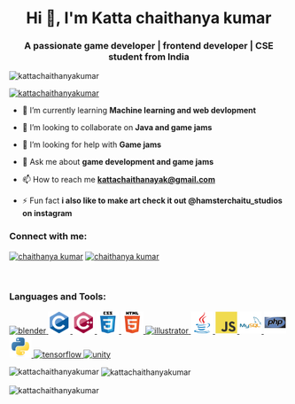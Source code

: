 <h1 align="center">Hi 👋, I'm Katta chaithanya kumar</h1>
<h3 align="center">A passionate game developer | frontend developer | CSE student from India</h3>

<p align="left"> <img src="https://komarev.com/ghpvc/?username=kattachaithanyakumar&label=Profile%20views&color=0e75b6&style=flat" alt="kattachaithanyakumar" /> </p>

<p align="left"> <a href="https://github.com/ryo-ma/github-profile-trophy"><img src="https://github-profile-trophy.vercel.app/?username=kattachaithanyakumar" alt="kattachaithanyakumar" /></a> </p>

- 🌱 I’m currently learning **Machine learning and web devlopment**

- 👯 I’m looking to collaborate on **Java and game jams**

- 🤝 I’m looking for help with **Game jams**

- 💬 Ask me about **game development and game jams**

- 📫 How to reach me **kattachaithanayak@gmail.com**

- ⚡ Fun fact **i also like to make art check it out @hamsterchaitu_studios on instagram**

<h3 align="left">Connect with me:</h3>
<p align="left">
<a href="https://linkedin.com/in/chaithanya kumar" target="blank"><img align="center" src="https://raw.githubusercontent.com/rahuldkjain/github-profile-readme-generator/master/src/images/icons/Social/linked-in-alt.svg" alt="chaithanya kumar" height="30" width="40" /></a>
<a href="https://www.hackerrank.com/chaithanya kumar" target="blank"><img align="center" src="https://raw.githubusercontent.com/rahuldkjain/github-profile-readme-generator/master/src/images/icons/Social/hackerrank.svg" alt="chaithanya kumar" height="30" width="40" /></a>
</p>
<br>
<h3 align="left">Languages and Tools:</h3>
<p align="left"> <a href="https://www.blender.org/" target="_blank" rel="noreferrer"> <img src="https://download.blender.org/branding/community/blender_community_badge_white.svg" alt="blender" width="40" height="40"/> </a> <a href="https://www.cprogramming.com/" target="_blank" rel="noreferrer"> <img src="https://raw.githubusercontent.com/devicons/devicon/master/icons/c/c-original.svg" alt="c" width="40" height="40"/> </a> <a href="https://www.w3schools.com/cpp/" target="_blank" rel="noreferrer"> <img src="https://raw.githubusercontent.com/devicons/devicon/master/icons/cplusplus/cplusplus-original.svg" alt="cplusplus" width="40" height="40"/> </a> <a href="https://www.w3schools.com/css/" target="_blank" rel="noreferrer"> <img src="https://raw.githubusercontent.com/devicons/devicon/master/icons/css3/css3-original-wordmark.svg" alt="css3" width="40" height="40"/> </a> <a href="https://www.w3.org/html/" target="_blank" rel="noreferrer"> <img src="https://raw.githubusercontent.com/devicons/devicon/master/icons/html5/html5-original-wordmark.svg" alt="html5" width="40" height="40"/> </a> <a href="https://www.adobe.com/in/products/illustrator.html" target="_blank" rel="noreferrer"> <img src="https://www.vectorlogo.zone/logos/adobe_illustrator/adobe_illustrator-icon.svg" alt="illustrator" width="40" height="40"/> </a> <a href="https://www.java.com" target="_blank" rel="noreferrer"> <img src="https://raw.githubusercontent.com/devicons/devicon/master/icons/java/java-original.svg" alt="java" width="40" height="40"/> </a> <a href="https://developer.mozilla.org/en-US/docs/Web/JavaScript" target="_blank" rel="noreferrer"> <img src="https://raw.githubusercontent.com/devicons/devicon/master/icons/javascript/javascript-original.svg" alt="javascript" width="40" height="40"/> </a> <a href="https://www.mysql.com/" target="_blank" rel="noreferrer"> <img src="https://raw.githubusercontent.com/devicons/devicon/master/icons/mysql/mysql-original-wordmark.svg" alt="mysql" width="40" height="40"/> </a> <a href="https://www.php.net" target="_blank" rel="noreferrer"> <img src="https://raw.githubusercontent.com/devicons/devicon/master/icons/php/php-original.svg" alt="php" width="40" height="40"/> </a> <a href="https://www.python.org" target="_blank" rel="noreferrer"> <img src="https://raw.githubusercontent.com/devicons/devicon/master/icons/python/python-original.svg" alt="python" width="40" height="40"/> </a> <a href="https://www.tensorflow.org" target="_blank" rel="noreferrer"> <img src="https://www.vectorlogo.zone/logos/tensorflow/tensorflow-icon.svg" alt="tensorflow" width="40" height="40"/> </a> <a href="https://unity.com/" target="_blank" rel="noreferrer"> <img src="https://www.vectorlogo.zone/logos/unity3d/unity3d-icon.svg" alt="unity" width="40" height="40"/> </a> </p>

<p><img align="left" src="https://github-readme-stats.vercel.app/api/top-langs?username=kattachaithanyakumar&show_icons=true&locale=en&layout=compact" alt="kattachaithanyakumar" /></p>
<p>&nbsp;<img align="center" src="https://github-readme-stats.vercel.app/api?username=kattachaithanyakumar&show_icons=true&locale=en" alt="kattachaithanyakumar" /></p>
<p><img align="center" src="https://github-readme-streak-stats.herokuapp.com/?user=kattachaithanyakumar&" alt="kattachaithanyakumar" /></p>
